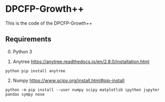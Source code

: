 # DPCFP-Growth++
This is the code of the DPCFP-Growth++
## Requirements
0. Python 3

1. Anytree https://anytree.readthedocs.io/en/2.8.0/installation.html
```
python pip install anytree
```
2. Numpy https://www.scipy.org/install.html#pip-install
```
python -m pip install --user numpy scipy matplotlib ipython jupyter pandas sympy nose
```
